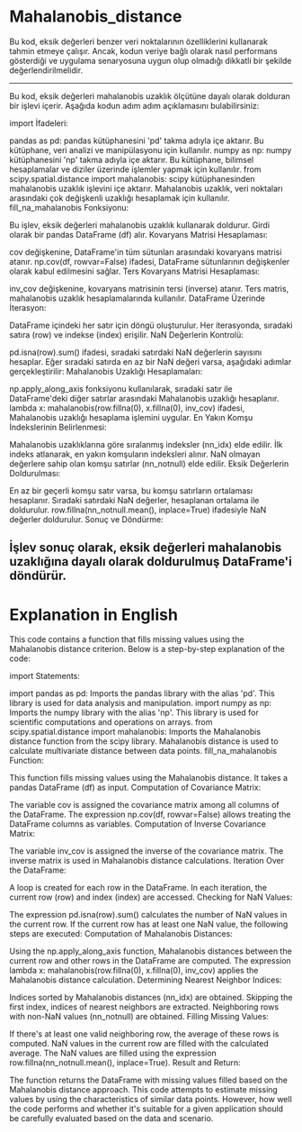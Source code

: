 # Mahalanobis_distance
Bu kod, eksik değerleri benzer veri noktalarının özelliklerini kullanarak tahmin etmeye çalışır. Ancak, kodun veriye bağlı olarak nasıl performans gösterdiği ve uygulama senaryosuna uygun olup olmadığı dikkatli bir şekilde değerlendirilmelidir.
_____________________________________________________________________
Bu kod, eksik değerleri mahalanobis uzaklık ölçütüne dayalı olarak dolduran bir işlevi içerir. Aşağıda kodun adım adım açıklamasını bulabilirsiniz:

import İfadeleri:

pandas as pd: pandas kütüphanesini 'pd' takma adıyla içe aktarır. Bu kütüphane, veri analizi ve manipülasyonu için kullanılır.
numpy as np: numpy kütüphanesini 'np' takma adıyla içe aktarır. Bu kütüphane, bilimsel hesaplamalar ve diziler üzerinde işlemler yapmak için kullanılır.
from scipy.spatial.distance import mahalanobis: scipy kütüphanesinden mahalanobis uzaklık işlevini içe aktarır. Mahalanobis uzaklık, veri noktaları arasındaki çok değişkenli uzaklığı hesaplamak için kullanılır.
fill_na_mahalanobis Fonksiyonu:

Bu işlev, eksik değerleri mahalanobis uzaklık kullanarak doldurur.
Girdi olarak bir pandas DataFrame (df) alır.
Kovaryans Matrisi Hesaplaması:

cov değişkenine, DataFrame'in tüm sütunları arasındaki kovaryans matrisi atanır.
np.cov(df, rowvar=False) ifadesi, DataFrame sütunlarının değişkenler olarak kabul edilmesini sağlar.
Ters Kovaryans Matrisi Hesaplaması:

inv_cov değişkenine, kovaryans matrisinin tersi (inverse) atanır.
Ters matris, mahalanobis uzaklık hesaplamalarında kullanılır.
DataFrame Üzerinde İterasyon:

DataFrame içindeki her satır için döngü oluşturulur.
Her iterasyonda, sıradaki satıra (row) ve indekse (index) erişilir.
NaN Değerlerin Kontrolü:

pd.isna(row).sum() ifadesi, sıradaki satırdaki NaN değerlerin sayısını hesaplar.
Eğer sıradaki satırda en az bir NaN değeri varsa, aşağıdaki adımlar gerçekleştirilir:
Mahalanobis Uzaklığı Hesaplamaları:

np.apply_along_axis fonksiyonu kullanılarak, sıradaki satır ile DataFrame'deki diğer satırlar arasındaki Mahalanobis uzaklığı hesaplanır.
lambda x: mahalanobis(row.fillna(0), x.fillna(0), inv_cov) ifadesi, Mahalanobis uzaklığı hesaplama işlemini uygular.
En Yakın Komşu İndekslerinin Belirlenmesi:

Mahalanobis uzaklıklarına göre sıralanmış indeksler (nn_idx) elde edilir.
İlk indeks atlanarak, en yakın komşuların indeksleri alınır.
NaN olmayan değerlere sahip olan komşu satırlar (nn_notnull) elde edilir.
Eksik Değerlerin Doldurulması:

En az bir geçerli komşu satır varsa, bu komşu satırların ortalaması hesaplanır.
Sıradaki satırdaki NaN değerler, hesaplanan ortalama ile doldurulur.
row.fillna(nn_notnull.mean(), inplace=True) ifadesiyle NaN değerler doldurulur.
Sonuç ve Döndürme:

İşlev sonuç olarak, eksik değerleri mahalanobis uzaklığına dayalı olarak doldurulmuş DataFrame'i döndürür.
---------------------------------------------
# Explanation in English
This code contains a function that fills missing values using the Mahalanobis distance criterion. Below is a step-by-step explanation of the code:

import Statements:

import pandas as pd: Imports the pandas library with the alias 'pd'. This library is used for data analysis and manipulation.
import numpy as np: Imports the numpy library with the alias 'np'. This library is used for scientific computations and operations on arrays.
from scipy.spatial.distance import mahalanobis: Imports the Mahalanobis distance function from the scipy library. Mahalanobis distance is used to calculate multivariate distance between data points.
fill_na_mahalanobis Function:

This function fills missing values using the Mahalanobis distance.
It takes a pandas DataFrame (df) as input.
Computation of Covariance Matrix:

The variable cov is assigned the covariance matrix among all columns of the DataFrame.
The expression np.cov(df, rowvar=False) allows treating the DataFrame columns as variables.
Computation of Inverse Covariance Matrix:

The variable inv_cov is assigned the inverse of the covariance matrix.
The inverse matrix is used in Mahalanobis distance calculations.
Iteration Over the DataFrame:

A loop is created for each row in the DataFrame.
In each iteration, the current row (row) and index (index) are accessed.
Checking for NaN Values:

The expression pd.isna(row).sum() calculates the number of NaN values in the current row.
If the current row has at least one NaN value, the following steps are executed:
Computation of Mahalanobis Distances:

Using the np.apply_along_axis function, Mahalanobis distances between the current row and other rows in the DataFrame are computed.
The expression lambda x: mahalanobis(row.fillna(0), x.fillna(0), inv_cov) applies the Mahalanobis distance calculation.
Determining Nearest Neighbor Indices:

Indices sorted by Mahalanobis distances (nn_idx) are obtained.
Skipping the first index, indices of nearest neighbors are extracted.
Neighboring rows with non-NaN values (nn_notnull) are obtained.
Filling Missing Values:

If there's at least one valid neighboring row, the average of these rows is computed.
NaN values in the current row are filled with the calculated average.
The NaN values are filled using the expression row.fillna(nn_notnull.mean(), inplace=True).
Result and Return:

The function returns the DataFrame with missing values filled based on the Mahalanobis distance approach.
This code attempts to estimate missing values by using the characteristics of similar data points. However, how well the code performs and whether it's suitable for a given application should be carefully evaluated based on the data and scenario.
